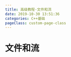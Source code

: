 ```yaml
---
title: 高级教程·文件和流
date: 2019-10-30 13:51:36
categories: C++基础
pageClass: custom-page-class
---
```

# 文件和流